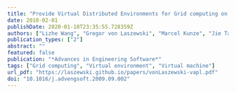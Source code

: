 ```yaml
---
title: "Provide Virtual Distributed Environments for Grid computing on Demand"
date: 2010-02-01
publishDate: 2020-01-10T23:35:55.728359Z
authors: ["Lizhe Wang", "Gregor von Laszewski", "Marcel Kunze", "Jie Tao", "Jai Dayal"]
publication_types: ["2"]
abstract: ""
featured: false
publication: "*Advances in Engineering Software*"
tags: ["Grid computing", "Virtual environment", "Virtual machine"]
url_pdf: "https://laszewski.github.io/papers/vonLaszewski-vapl.pdf"
doi: "10.1016/j.advengsoft.2009.09.002"
---
```


